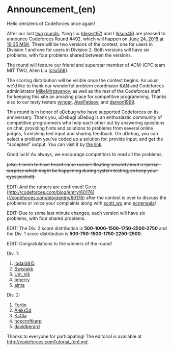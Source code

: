 # Announcement_(en)

Hello denizens of Codeforces once again!

After our last [two](//codeforces.com/blog/entry/21860) [rounds](//codeforces.com/blog/entry/43848), Yang Liu ([desert97](https://codeforces.com/profile/desert97 "Grandmaster desert97")) and I ([ksun48](https://codeforces.com/profile/ksun48 "Grandmaster ksun48")) are pleased to announce Codeforces Round #492, which will happen on [June 24, 2018 at 19:35 MSK](https://codeforces.com/https://www.timeanddate.com/worldclock/fixedtime.html?day=24&month=6&year=2018&hour=19&min=35&sec=0&p1=166). There will be two versions of the contest, one for users in Division 1 and one for users in Division 2. Both versions will have six problems, with four problems shared between the versions.

The round will feature our friend and superstar member of ACM-ICPC team MIT TWO, Allen Liu ([cliu568](https://codeforces.com/profile/cliu568 "Candidate Master cliu568")).

The scoring distribution will be visible once the contest begins. As usual, we'd like to thank our wonderful problem coordinator [KAN](https://codeforces.com/profile/KAN "Grandmaster KAN") and Codeforces administrator [MikeMirzayanov](https://codeforces.com/profile/MikeMirzayanov "Headquarters, MikeMirzayanov"), as well as the rest of the Codeforces staff for keeping this site an amazing place for competitive programming. Thanks also to our testy testers [winger](https://codeforces.com/profile/winger "International Grandmaster winger"), [AlexFetisov](https://codeforces.com/profile/AlexFetisov "Master AlexFetisov"), and [demon1999](https://codeforces.com/profile/demon1999 "International Grandmaster demon1999").

This round is in honor of uDebug who have supported Codeforces on its anniversary. Thank you, uDebug! uDebug is an enthusiastic community of competitive programmers who help each other out by answering questions on chat, providing hints and solutions to problems from several online judges, furnishing test input and sharing feedback. On uDebug, you can select a problem you’ve coded up a solution for, provide input, and get the "accepted" output. You can visit it by [the link](https://codeforces.com/https://udebug.com/).

Good luck! As always, we encourage competitors to read all the problems.

(̶a̶l̶s̶o̶,̶ ̶I̶ ̶s̶e̶e̶m̶ ̶t̶o̶ ̶h̶a̶v̶e̶ ̶h̶e̶a̶r̶d̶ ̶s̶o̶m̶e̶ ̶r̶u̶m̶o̶r̶s̶ ̶f̶l̶o̶a̶t̶i̶n̶g̶ ̶a̶r̶o̶u̶n̶d̶ ̶a̶b̶o̶u̶t̶ ̶a̶ ̶s̶p̶e̶c̶i̶a̶l̶ ̶ ̶s̶u̶r̶p̶r̶i̶s̶e̶ ̶w̶h̶i̶c̶h̶ ̶m̶i̶g̶h̶t̶ ̶b̶e̶ ̶h̶a̶p̶p̶e̶n̶i̶n̶g̶ ̶d̶u̶r̶i̶n̶g̶ ̶s̶y̶s̶t̶e̶m̶ ̶t̶e̶s̶t̶i̶n̶g̶,̶ ̶s̶o̶ ̶k̶e̶e̶p̶ ̶y̶o̶u̶r̶ ̶e̶y̶e̶s̶ ̶p̶e̶e̶l̶e̶d̶!̶)̶

EDIT: And the rumors are confirmed! Go to [http://codeforces.com/blog/entry/60176](//codeforces.com/blog/entry/60176) after the contest is over to discuss the problems or voice your complaints along with [scott_wu](https://codeforces.com/profile/scott_wu "Master scott_wu") and [ecnerwala](https://codeforces.com/profile/ecnerwala "International Grandmaster ecnerwala")!

EDIT: Due to some last minute changes, each version will have six problems, with four shared problems.

EDIT: The Div. 2 score distribution is **500-1000-1500-1750-2500-2750** and the Div. 1 score distribution is **500-750-1500-1750-2250-2500**.

EDIT: Congratulations to the winners of the round!

Div. 1:

 1. [jqdai0815](https://codeforces.com/profile/jqdai0815 "Legendary Grandmaster jqdai0815")
2. [Swistakk](https://codeforces.com/profile/Swistakk "International Grandmaster Swistakk")
3. [Um_nik](https://codeforces.com/profile/Um_nik "Legendary Grandmaster Um_nik")
4. [bmerry](https://codeforces.com/profile/bmerry "International Grandmaster bmerry")
5. [ainta](https://codeforces.com/profile/ainta "International Grandmaster ainta")

Div. 2:

 1. [Fortin](https://codeforces.com/profile/Fortin "Expert Fortin")
2. [Aleks5d](https://codeforces.com/profile/Aleks5d "Expert Aleks5d")
3. [KsCla](https://codeforces.com/profile/KsCla "Expert KsCla")
4. [hopcroftkarp](https://codeforces.com/profile/hopcroftkarp "Expert hopcroftkarp")
5. [davidberard](https://codeforces.com/profile/davidberard "Expert davidberard")

Thanks to everyone for participating! The editorial is available at [http://codeforces.comTutorial_(en).md](//codeforces.comTutorial_(en).md).

